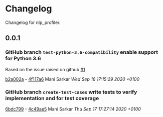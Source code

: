 # Changelog

Changelog for nlp_profiler.

## 0.0.1
### GitHub branch `test-python-3.6-compatibility` enable support for Python 3.6

Based on the issue raised on github [#1](https://github.com/neomatrix369/nlp_profiler/issues/1)

[b2a002a](https://github.com/neomatrix369/nlp_profiler/commit/b2a002a) - [4f117a6](https://github.com/neomatrix369/nlp_profiler/commit/4f117a6) Mani Sarkar _Wed Sep 16 17:15:29 2020 +0100_

### GitHub branch `create-test-cases` write tests to verify implementation and for test coverage

[6bdc799](https://github.com/neomatrix369/nlp_profiler/commit/6bdc799) - [4c49ae5](https://github.com/neomatrix369/nlp_profiler/commit/4c49ae5) Mani Sarkar _Thu Sep 17 17:27:14 2020 +0100_